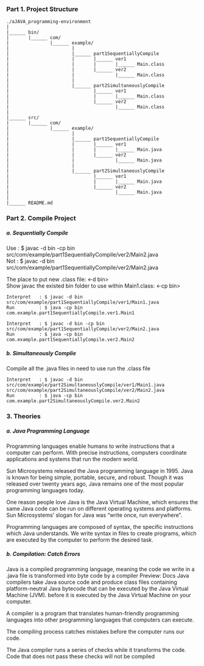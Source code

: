 ### Part 1. Project Structure
```
./aJAVA_programming-environment
|
|______	bin/
|		|______	com/
|				|______	example/
|						|
|						|______	part1SequentiallyCompile
|						|		|______ ver1
|						|		|		|______ Main.class
|						|		|______ ver2
|						|				|______ Main.class
|						|
|						|______ part2SimultaneouslyCompile
|								|______ ver1
|								|		|______ Main.class
|								|______ ver2
|										|______ Main.class
|
|______	src/
|		|______	com/
|				|______	example/
|						|
|						|______	part1SequentiallyCompile
|						|		|______ ver1
|						|		|		|______ Main.java
|						|		|______ ver2
|						|				|______ Main.java
|						|
|						|______ part2SimultaneouslyCompile
|								|______ ver1
|								|		|______ Main.java
|								|______ ver2
|										|______ Main.java
|
|______	README.md
```

### Part 2. Compile Project

##### a. Sequentially Compile


Use	: $ javac -d bin -cp bin src/com/example/part1SequentiallyCompile/ver2/Main2.java  
Not : $ javac -d bin src/com/example/part1SequentiallyCompile/ver2/Main2.java


The place to put new .class file: <-d bin>  
Show javac the existed bin folder to use within Main1.class: <-cp bin>

```
Interpret   : $ javac -d bin src/com/example/part1SequentiallyCompile/ver1/Main1.java	
Run         : $ java -cp bin com.example.part1SequentiallyCompile.ver1.Main1

Interpret	: $ javac -d bin -cp bin src/com/example/part1SequentiallyCompile/ver2/Main2.java
Run 		: $	java -cp bin com.example.part1SequentiallyCompile.ver2.Main2
```
##### b. Simultaneously Complie

Compile all the .java files in need to use run the .class file

```
Interpret	: $ javac -d bin src/com/example/part2SimultaneouslyCompile/ver1/Main1.java src/com/example/part2SimultaneouslyCompile/ver2/Main2.java
Run 		: $ java -cp bin com.example.part2SimultaneouslyCompile.ver2.Main2
```

### 3. Theories

##### a. Java Programming Language
Programming languages enable humans to write instructions that a computer can perform. With precise instructions, computers coordinate applications and systems that run the modern world.

Sun Microsystems released the Java programming language in 1995. Java is known for being simple, portable, secure, and robust. Though it was released over twenty years ago, Java remains one of the most popular programming languages today.

One reason people love Java is the Java Virtual Machine, which ensures the same Java code can be run on different operating systems and platforms. Sun Microsystems’ slogan for Java was “write once, run everywhere”.

Programming languages are composed of syntax, the specific instructions which Java understands. We write syntax in files to create programs, which are executed by the computer to perform the desired task.

##### b. Compilation: Catch Errors
Java is a compiled programming language, meaning the code we write in a .java file is transformed into byte code by a
compiler
Preview: Docs Java compilers take Java source code and produce class files containing platform-neutral Java bytecode that can be executed by the Java Virtual Machine (JVM).
before it is executed by the Java Virtual Machine on your computer.

A compiler is a program that translates human-friendly programming languages into other programming languages that computers can execute.

The compiling process catches mistakes before the computer runs our code.

The Java compiler runs a series of checks while it transforms the code. Code that does not pass these checks will not be compiled